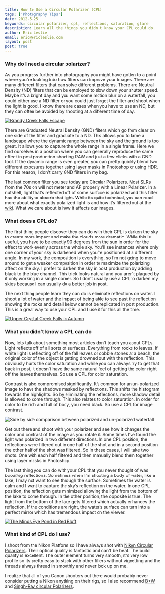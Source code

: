 ```yaml
---
title: How to Use a Circular Polarizer (CPL)
tags: ['Photography Tips']
date: 2012-5-25
keywords: circular polarizer, cpl, reflections, saturation, glare
description: Learn all the things you didn't know your CPL could do.
author: Eric Leslie
email: eric@ericleslie.com
layout: post
post: true
---
```


<h3>Why do I need a circular polarizer?</h3>
As you progress further into photography you might have gotten to a point where you're looking into how filters can improve your images. There are many different filters that can solve different problems. There are Neutral Density (ND) filters that can be employed to slow down your shutter speed. Maybe it’s a bright day and you want some motion blur on a waterfall, you could either use a ND filter or you could just forget the filter and shoot when the light is good. I know there are cases when you have to use an ND, but they can often be avoided by shooting at a different time of day.

[![Brandy Creek Falls Escape](http://www.lesliephotos.com/Fine-Art-1/erics-work/i-VV8ZRSd/0/L/DSC_9141-Edit-L.jpg)](http://www.lesliephotos.com/Fine-Art-1/erics-work/28892418_vGKDCF)

There are Graduated Neutral Density (GND) filters which go from clear on one side of the filter and graduate to a ND. This allows you to tame a landscape where the dynamic range between the sky and the ground is too great. It allows you to capture the whole range in a single frame. Here we find ourselves in a position where you can generally reproduce the same effect in post production shooting RAW and just a few clicks with a GND tool. If the dynamic range is even greater, you can pretty quickly blend two different exposures together using layer masks in Photoshop or using HDR. For this reason, I don’t carry GND filters in my bag.

The last common filter you see today are Circular Polarizers. Most SLRs from the 70s on will not meter and AF properly with a Linear Polarizer. In a nutshell, light that’s reflected off of some surface is polarized and this filter has the ability to absorb that light. While its quite technical, you can read more about what exactly polarized light is and how it’s filtered out at the <a href="http://en.wikipedia.org/wiki/Polarizing_filter_(photography)" target="_blank">wiki</a>. What we care about is how it affects our images.
<h3>What does a CPL do?</h3>
The first thing people discover they can do with their CPL is darken the sky to create more impact and make the clouds more dramatic. While this is useful, you have to be exactly 90 degrees from the sun in order for the effect to work evenly across the whole sky. You’ll see instances where only one corner of your sky is darkened when you’re positioned at a different angle. In my work, the composition is everything, so I’m not going to move around to get a weaker composition in order to maximize the polarizing affect on the sky. I prefer to darken the sky in post production by adding black to the blue channel. This trick looks natural and you aren’t plagued by it only working in a single corner. So I don’t usually use a CPL to darken my skies because I can usually do a better job in post.

The next thing people learn they can do is eliminate reflections on water. I shoot a lot of water and the impact of being able to see past the reflection showing the rocks and detail below cannot be replicated in post production. This is a great way to use your CPL and I use it for this all the time.

[![Upper Crystal Creek Falls in Autumn](http://www.lesliephotos.com/Fine-Art-1/erics-work/i-Lh2ZND7/0/L/DSC_2387-Edit-L.jpg)](http://www.lesliephotos.com/Fine-Art-1/erics-work/28892418_vGKDCF#!i=2454902160&k=Lh2ZND7&lb=1&s=A)

<h3>What you didn’t know a CPL can do</h3>
Now, lets talk about something most articles don’t teach you about CPLs. Light reflects off of all sorts of surfaces. Everything from rocks to leaves. If white light is reflecting off of the fall leaves or cobble stones at a beach, the original color of the object is getting drowned out with the reflection. This obviously hurts the color saturation and while you can always try to get that back in post, it doesn’t have the same natural feel of getting the color right off the leaves themselves. So use a CPL for color saturation.

Contrast is also compromised significantly. It’s common for an un-polarized image to have the shadows masked by reflections. This shifts the histogram towards the highlights. So by eliminating the reflections, more shadow detail is allowed to come through. This also relates to color saturation. In order for color to be rich and full of body, you need black. So use a CPL for image contrast.

![Side by side comparison between polarized and un-polarized waterfall](http://www.lesliephotos.com/photos/i-WkPrzdC/0/L/i-WkPrzdC-L.jpg)

Get out there and shoot with your polarizer and see how it changes the color and contrast of the image as you rotate it. Some times I’ve found the light was polarized in two different directions. In one CPL position, the reflections were filtered out in one half of the shot and in a second position the other half of the shot was filtered. So in these cases, I will take two shots. One with each half filtered and then manually blend them together using layer masks in Photoshop.

The last thing you can do with your CPL that you never thought of was <em>boosting</em> reflections. Sometimes when I’m shooting a body of water, like a lake, I may not want to see through the surface. Sometimes the water is calm and I want to capture the sky’s reflection on the water. In one CPL position, the reflection gets minimized allowing the light from the bottom of the lake to come through. In the other position, the opposite is true. The light from the bottom of the lake gets filtered which actually enhances the reflection. If the conditions are right, the water’s surface can turn into a perfect mirror which has tremendous impact on the viewer.

[![The Minds Eye Pond in Red Bluff](http://www.lesliephotos.com/Fine-Art-1/erics-work/i-wdXX72t/0/L/DSC_9624_3_2_1_0-L.jpg)](http://www.lesliephotos.com/Fine-Art-1/erics-work/28892418_vGKDCF#!i=2454948151&k=wdXX72t&lb=1&s=A)

<h3>What kind of CPL do I use?</h3>
I shoot from the Nikon Platform so I have always shot with <a href="http://www.amazon.com/gp/product/B00017LUOC/ref=as_li_qf_sp_asin_il_tl?ie=UTF8&amp;tag=ericlesliecom-20&amp;linkCode=as2&amp;camp=1789&amp;creative=9325&amp;creativeASIN=B00017LUOC">Nikon Circular Polarizers</a>. Their optical quality is fantastic and can't be beat. The build quality is excellent. The outer element turns very smooth, it's very low profile so its pretty easy to stack with other filters without vignetting and the threads always thread in smoothly and never lock up on me.

I realize that all of you Canon shooters out there would probably never consider putting a Nikon anything on their rigs, so I also recommend <a href="http://www.amazon.com/gp/product/B0000BZLAD/ref=as_li_qf_sp_asin_il_tl?ie=UTF8&amp;tag=ericlesliecom-20&amp;linkCode=as2&amp;camp=1789&amp;creative=9325&amp;creativeASIN=B0000BZLAD">B+W</a> and <a href="http://www.bhphotovideo.com/c/product/615156-REG/Singh_Ray_RT_26_77mm_LB_Warming_Polarizer.html/BI/7400/KBID/7920">Singh-Ray circular Polarizers</a>.
